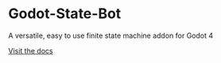 # Godot-State-Bot
 A versatile, easy to use finite state machine addon for Godot 4

[Visit the docs](/Documentation/README.md)
